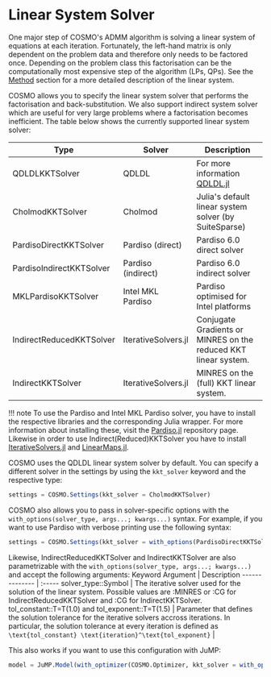 # Linear System Solver

One major step of COSMO's ADMM algorithm is solving a linear system of equations at each iteration. Fortunately, the left-hand matrix is only dependent on the problem data and therefore only needs to be factored once. Depending on the problem class this factorisation can be the computationally most expensive step of the algorithm (LPs, QPs). See the [Method](@ref) section for a more detailed description of the linear system.

COSMO allows you to specify the linear system solver that performs the factorisation and back-substitution. We also support indirect system solver which are useful for very large problems where a factorisation becomes inefficient. The table below shows the currently supported linear system solver:



Type | Solver | Description
--- | --- | ---
QDLDLKKTSolver | QDLDL | For more information [QDLDL.jl](https://github.com/oxfordcontrol/QDLDL.jl)
CholmodKKTSolver | Cholmod | Julia's default linear system solver (by SuiteSparse)
PardisoDirectKKTSolver | Pardiso (direct) | Pardiso 6.0 direct solver
PardisoIndirectKKTSolver | Pardiso (indirect) | Pardiso 6.0 indirect solver
MKLPardisoKKTSolver | Intel MKL Pardiso | Pardiso optimised for Intel platforms
IndirectReducedKKTSolver | IterativeSolvers.jl | Conjugate Gradients or MINRES on the reduced KKT linear system.
IndirectKKTSolver | IterativeSolvers.jl | MINRES on the (full) KKT linear system.

!!! note
    To use the Pardiso and Intel MKL Pardiso solver, you have to install the respective libraries and the corresponding Julia wrapper. For more information about installing these, visit the [Pardiso.jl](https://github.com/JuliaSparse/Pardiso.jl) repository page. Likewise in order to use Indirect(Reduced)KKTSolver you have to install [IterativeSolvers.jl](https://github.com/JuliaMath/IterativeSolvers.jl) and [LinearMaps.jl](https://github.com/Jutho/LinearMaps.jl).

COSMO uses the QDLDL linear system solver by default. You can specify a different solver in the settings by using the `kkt_solver` keyword and the respective type:

```julia
settings = COSMO.Settings(kkt_solver = CholmodKKTSolver)

```

COSMO also allows you to pass in solver-specific options with the `with_options(solver_type, args...; kwargs...)` syntax. For example, if you want to use Pardiso with verbose printing use the following syntax:
```julia
settings = COSMO.Settings(kkt_solver = with_options(PardisoDirectKKTSolver, msg_level_on = true))
```

Likewise, IndirectReducedKKTSolver and IndirectKKTSolver are also parametrizable with the `with_options(solver_type, args...; kwargs...)` and accept the following arguments:
Keyword Argument | Description
-------------- |   :-----
solver_type::Symbol | The iterative solver used for the solution of the linear system. Possible values are :MINRES or :CG for IndirectReducedKKTSolver and :CG for IndirectKKTSolver.
tol_constant::T=T(1.0) and tol_exponent::T=T(1.5) | Parameter that defines the solution tolerance for the iterative solvers accross iterations. In particular, the solution tolerance at every iteration is defined as `\text{tol_constant} \text{iteration}^\text{tol_exponent}`
 | 


This also works if you want to use this configuration with JuMP:


```julia
model = JuMP.Model(with_optimizer(COSMO.Optimizer, kkt_solver = with_options(PardisoDirectKKTSolver, msg_level_on = true));

```